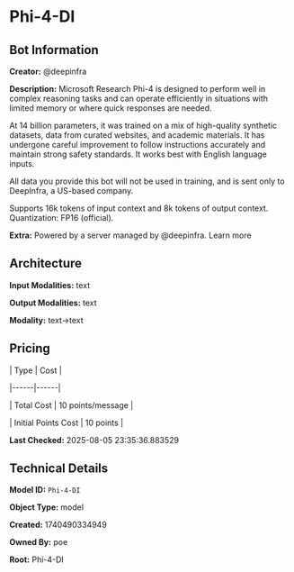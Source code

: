 # Phi-4-DI

## Bot Information

**Creator:** @deepinfra

**Description:** Microsoft Research Phi-4 is designed to perform well in complex reasoning tasks and can operate efficiently in situations with limited memory or where quick responses are needed.

At 14 billion parameters, it was trained on a mix of high-quality synthetic datasets, data from curated websites, and academic materials. It has undergone careful improvement to follow instructions accurately and maintain strong safety standards. It works best with English language inputs.

All data you provide this bot will not be used in training, and is sent only to DeepInfra, a US-based company.

Supports 16k tokens of input context and 8k tokens of output context. Quantization: FP16 (official).

**Extra:** Powered by a server managed by @deepinfra. Learn more


## Architecture

**Input Modalities:** text

**Output Modalities:** text

**Modality:** text->text


## Pricing

| Type | Cost |

|------|------|

| Total Cost | 10 points/message |

| Initial Points Cost | 10 points |


**Last Checked:** 2025-08-05 23:35:36.883529


## Technical Details

**Model ID:** `Phi-4-DI`

**Object Type:** model

**Created:** 1740490334949

**Owned By:** poe

**Root:** Phi-4-DI
